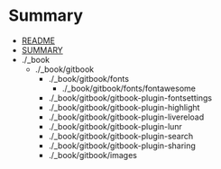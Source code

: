 # Summary

* [README](./README.md)
* [SUMMARY](./SUMMARY.md)
* ./_book
   * ./_book/gitbook
      * ./_book/gitbook/fonts
         * ./_book/gitbook/fonts/fontawesome
      * ./_book/gitbook/gitbook-plugin-fontsettings
      * ./_book/gitbook/gitbook-plugin-highlight
      * ./_book/gitbook/gitbook-plugin-livereload
      * ./_book/gitbook/gitbook-plugin-lunr
      * ./_book/gitbook/gitbook-plugin-search
      * ./_book/gitbook/gitbook-plugin-sharing
      * ./_book/gitbook/images